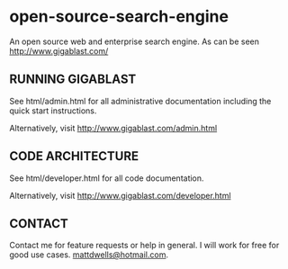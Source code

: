 open-source-search-engine
=========================

An open source web and enterprise search engine. As can be seen http://www.gigablast.com/ 

RUNNING GIGABLAST
-----------------

See html/admin.html for all administrative documentation including 
the quick start instructions.

Alternatively, visit http://www.gigablast.com/admin.html


CODE ARCHITECTURE
-----------------

See html/developer.html for all code documentation.

Alternatively, visit http://www.gigablast.com/developer.html


CONTACT
-------

Contact me for feature requests or help in general. I will work for free
for good use cases. mattdwells@hotmail.com.


